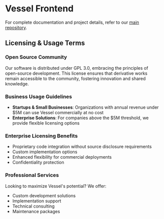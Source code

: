# Vessel Frontend

For complete documentation and project details, refer to our [main repository](https://github.com/vesselgpt/vessel).

## Licensing & Usage Terms

### Open Source Community
Our software is distributed under GPL 3.0, embracing the principles of open-source development. This license ensures that derivative works remain accessible to the community, fostering innovation and shared knowledge.

### Business Usage Guidelines
- **Startups & Small Businesses**: Organizations with annual revenue under $5M can use Vessel commercially at no cost
- **Enterprise Solutions**: For companies above the $5M threshold, we provide flexible licensing options

### Enterprise Licensing Benefits
- Proprietary code integration without source disclosure requirements
- Custom implementation options
- Enhanced flexibility for commercial deployments
- Confidentiality protection

### Professional Services
Looking to maximize Vessel's potential? We offer:
- Custom development solutions
- Implementation support
- Technical consulting
- Maintenance packages


